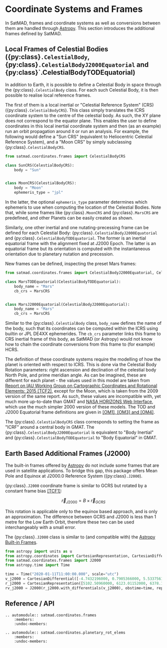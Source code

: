 # Coordinate Systems and Frames

In SatMAD, frames and coordinate systems as well as conversions between them are handled through [Astropy](https://docs.astropy.org/en/latest/coordinates/index.html). This section introduces the additional frames defined by SatMAD.

## Local Frames of Celestial Bodies ({py:class}`.CelestialBody`, {py:class}`.CelestialBodyJ2000Equatorial` and {py:class}`.CelestialBodyTODEquatorial)

In addition to Earth, it is possible to define a Celestial Body in space through the {py:class}`.CelestialBody` class. For each such Celestial Body, it is then possible to realise local reference frames.

The first of them is a local inertial or "Celestial Reference System" (CRS) ({py:class}`.CelestialBodyCRS`). This class simply translates the ICRS coordinate system to the centre of the celestial body. As such, the XY plane does not correspond to the equator plane.  This enables the user to define coordinates in this local inertial coordinate system and then (as an example) run an orbit propagation around it or run an analysis. For example, the following would define a "Sun CRS" (equivalent to Heliocentric Celestial Reference System), and a "Moon CRS" by simply subclassing {py:class}`.CelestialBodyCRS`. 

```python
from satmad.coordinates.frames import CelestialBodyCRS

class SunCRS(CelestialBodyCRS):
    body = "Sun"


class MoonCRS(CelestialBodyCRS):
    body = "Moon"
    ephemeris_type = "jpl"
```

In the latter, the optional `ephemeris_type` parameter determines which ephemeris to use when computing the location of the Celestial Bodies. Note that, while some frames like {py:class}`.MoonCRS` and {py:class}`.MarsCRS` are predefined, and other Planets can be easily created as shown.

Similarly, one other inertial and one nutating-precessing frame can be defined for each Celestial Body: {py:class}`.CelestialBodyJ2000Equatorial` and {py:class}`.CelestialBodyTODEquatorial`. The former is an inertial equatorial frame with the alignment fixed at J2000 Epoch. The latter is an equatorial frame but its orientation is computed with the instantaneous orientation due to planetary nutation and precession. 

New frames can be defined, inspecting the preset Mars frames:
```python
from satmad.coordinates.frames import CelestialBodyJ2000Equatorial, CelestialBodyTODEquatorial, MarsCRS

class MarsTODEquatorial(CelestialBodyTODEquatorial):
    body_name = "Mars"
    cb_crs = MarsCRS


class MarsJ2000Equatorial(CelestialBodyJ2000Equatorial):
    body_name = "Mars"
    cb_crs = MarsCRS
```
Similar to the {py:class}`.CelestialBody` class, `body_name` defines the name of the body, such that its coordinates can be computed within the ICRS using builtin or JPL DE4XX ephemerides. The `cb_crs` parameter links this frame to CRS inertial frame of this body, as SatMAD (or Astropy) would not know how to chain the coordinate conversions from this frame to (for example) HCRS.

The definition of these coordinate systems require the modelling of how the planet is oriented with respect to ICRS. This is done via the Celestial Body Rotation parameters: right ascension and declination of the celestial body North Pole, and prime meridian angle. As can be imagined, these are different for each planet - the values used in this model are taken from [Report on IAU Working Group on Cartographic Coordinates and Rotational Elements: 2015 [TCF2]](../references.md#time-and-coordinate-frames), except for the Moon, which is taken from the 2009 version of the same report. As such, these values are incompatible with, yet much more up-to-date than GMAT and [NASA HORIZONS Web Interface](https://ssd.jpl.nasa.gov/horizons.cgi), which use the much simpler 2000 version of these models. The TOD and J2000 Equatorial frame definitions are given in [[OM1], [OM3] and [OM4]](../references.md#time-and-coordinate-frames).


The {py:class}`.CelestialBodyCRS` class corresponds to setting the frame as "ICRF" around a central body in GMAT. The {py:class}`.CelestialBodyJ2000Equatorial` is equivalent to "Body Inertial" and {py:class}`.CelestialBodyTODEquatorial` to "Body Equatorial" in GMAT. 

## Earth Based Additional Frames (J2000)

The built-in frames offered by [Astropy](https://docs.astropy.org/en/latest/coordinates/index.html) do not include some frames that are used in satellite applications. To bridge this gap, this package offers Mean Pole and Equinox at J2000.0 Reference System ({py:class}`.J2000`).

{py:class}`.J2000` coordinate frame is similar to GCRS but rotated by a constant frame bias
[[TCF1]](../references.md#time-and-coordinate-frames):

$$
\vec{r}_{J2000} = B \times \vec{r}_{GCRS}
$$

This rotation is applicable only to the equinox based approach, and is only an approximation. The difference between GCRS and J2000 is less than 1 metre for the Low Earth Orbit, therefore these two can be used interchangeably with a small error.

The {py:class}`.J2000` class is similar to (and compatible with) the [Astropy Built-in Frames](https://docs.astropy.org/en/latest/coordinates/index.html#built-in-frame-classes).


```python
from astropy import units as u
from astropy.coordinates import CartesianRepresentation, CartesianDifferential
from satmad.coordinates.frames import J2000
from astropy.time import Time

time = Time("2020-01-11T11:00:00.000", scale="utc")
v_j2000 = CartesianDifferential([-4.7432196000, 0.7905366000, 5.5337561900], unit=u.km / u.s)
r_j2000 = CartesianRepresentation([5102.50960000, 6123.01152000, 6378.13630000], unit=u.km)
rv_j2000 = J2000(r_j2000.with_differentials(v_j2000), obstime=time, representation_type="cartesian", differential_type="cartesian")
```

## Reference / API

```{eval-rst}
.. automodule:: satmad.coordinates.frames
    :members:
    :undoc-members:
    
.. automodule:: satmad.coordinates.planetary_rot_elems
    :members:
    :undoc-members:
```
